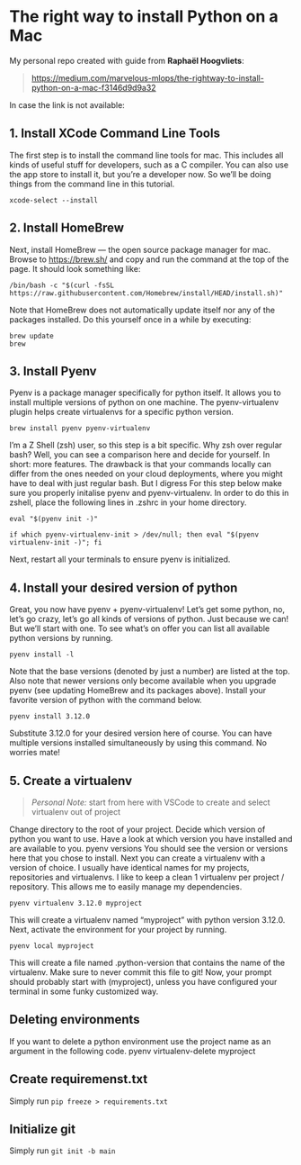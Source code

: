 # The right way to install Python on a Mac

My personal repo created with guide from
**Raphaël Hoogvliets**:
>https://medium.com/marvelous-mlops/the-rightway-to-install-python-on-a-mac-f3146d9d9a32

In case the link is not available:
## 1. Install XCode Command Line Tools

The first step is to install the command line tools for mac. This includes all kinds of useful stuff for developers, such as a C compiler. You can also use the app store to install it, but you’re a developer now. So we’ll be doing things from the command line in this tutorial.

```
xcode-select --install
```

## 2. Install HomeBrew

Next, install HomeBrew — the open source package manager for mac. Browse to https://brew.sh/ and copy and run the command at the top of the page. It should look something like:

```
/bin/bash -c "$(curl -fsSL https://raw.githubusercontent.com/Homebrew/install/HEAD/install.sh)"
```

Note that HomeBrew does not automatically update itself nor any of the packages installed. Do this yourself once in a while by executing:

```
brew update
brew
```

## 3. Install Pyenv

Pyenv is a package manager specifically for python itself. It allows you to install multiple versions of python on one machine. The pyenv-virtualenv plugin helps create virtualenvs for a specific python version.

```
brew install pyenv pyenv-virtualenv
```

I’m a Z Shell (zsh) user, so this step is a bit specific. Why zsh over regular bash? Well, you can see a comparison here and decide for yourself. In short: more features. The drawback is that your commands locally can differ from the ones needed on your cloud deployments, where you might have to deal with just regular bash. But I digress
For this step below make sure you properly initalise pyenv and pyenv-virtualenv. In order to do this in zshell, place the following lines in .zshrc in your home directory.

```
eval "$(pyenv init -)"

if which pyenv-virtualenv-init > /dev/null; then eval "$(pyenv virtualenv-init -)"; fi
```

Next, restart all your terminals to ensure pyenv is initialized.

## 4. Install your desired version of python

Great, you now have pyenv + pyenv-virtualenv! Let’s get some python, no, let’s go crazy, let’s go all kinds of versions of python. Just because we can! But we’ll start with one. To see what’s on offer you can list all available python versions by running.

```
pyenv install -l
```

Note that the base versions (denoted by just a number) are listed at the top. Also note that newer versions only become available when you upgrade pyenv (see updating HomeBrew and its packages above).
Install your favorite version of python with the command below.

```
pyenv install 3.12.0
```

Substitute 3.12.0 for your desired version here of course. You can have multiple versions installed simultaneously by using this command. No worries mate!

## 5. Create a virtualenv

>*Personal Note:* start from here with VSCode to create and select virtualenv out of project

Change directory to the root of your project. Decide which version of python you want to use. Have a look at which version you have installed and are available to you.
pyenv versions
You should see the version or versions here that you chose to install. Next you can create a virtualenv with a version of choice. I usually have identical names for my projects, repositories and virtualenvs. I like to keep a clean 1 virtualenv per project / repository. This allows me to easily manage my dependencies.

```
pyenv virtualenv 3.12.0 myproject
```

This will create a virtualenv named “myproject” with python version 3.12.0. Next, activate the environment for your project by running.

```
pyenv local myproject
```

This will create a file named .python-version that contains the name of the virtualenv. Make sure to never commit this file to git! Now, your prompt should probably start with (myproject), unless you have configured your terminal in some funky customized way.

## Deleting environments

If you want to delete a python environment use the project name as an argument in the following code.
pyenv virtualenv-delete myproject

## Create requiremenst.txt

Simply run
```pip freeze > requirements.txt```

## Initialize git

Simply run
```git init -b main```
